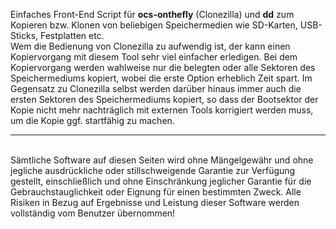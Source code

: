 Einfaches Front-End Script für <b>ocs-onthefly</b> (Clonezilla) und <b>dd</b> zum Kopieren bzw. Klonen von beliebigen Speichermedien wie SD-Karten, USB-Sticks, Festplatten etc.<br />
Wem die Bedienung von Clonezilla zu aufwendig ist, der kann einen Kopiervorgang mit diesem Tool sehr viel einfacher erledigen.
Bei dem Kopiervorgang werden wahlweise nur die belegten oder alle Sektoren des Speichermediums kopiert, wobei die erste Option erheblich Zeit spart.
Im Gegensatz zu Clonezilla selbst werden darüber hinaus immer auch die ersten Sektoren des Speichermediums kopiert, so dass der Bootsektor der Kopie nicht mehr nachträglich mit externen Tools korrigiert werden muss, um die Kopie ggf. startfähig zu machen.
<hr>
<br />
Sämtliche Software auf diesen Seiten wird ohne Mängelgewähr und ohne jegliche ausdrückliche oder stillschweigende Garantie zur Verfügung gestellt, einschließlich und ohne Einschränkung jeglicher Garantie für die Gebrauchstauglichkeit oder Eignung für einen bestimmten Zweck. Alle Risiken in Bezug auf Ergebnisse und Leistung dieser Software werden vollständig vom Benutzer übernommen!
